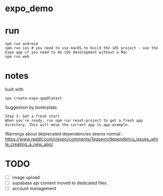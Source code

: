 # expo_demo

# run
```
npm run android
npm run ios # you need to use macOS to build the iOS project - use the Expo app if you need to do iOS development without a Mac
npm run web
```


# notes
built with
```
npx create-expo-app@latest
```

Suggestion by boilerplate:
```
Step 3: Get a fresh start
When you're ready, run npm run reset-project to get a fresh app directory. This will move the current app to app-example.
```

Warnings about deprecated dependencies seems normal : https://www.reddit.com/r/expo/comments/1egsevn/dependency_issues_while_creating_a_new_app/

# TODO
- [ ] image upload
- [ ] supabase api content moved to dedicated files
- [ ] account management